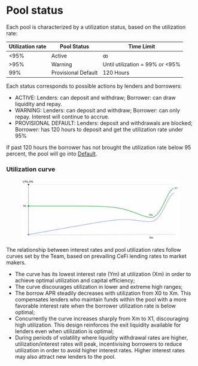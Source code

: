 # Pool status

Each pool is characterized by a utilization status, based on the utilization rate:

| Utilization rate | Pool Status         | Time Limit                      |
| ---------------- | ------------------- | ------------------------------- |
| <95%             | Active              | ꝏ                               |
| >95%             | Warning             | Until utilization = 99% or <95% |
| 99%              | Provisional Default | 120 Hours                       |

Each status corresponds to possible actions by lenders and borrowers:

* ACTIVE: Lenders: can deposit and withdraw; Borrower: can draw liquidity and repay.
* WARNING: Lenders: can deposit and withdraw; Borrower: can only repay. Interest will continue to accrue.
* PROVISIONAL DEFAULT: Lenders: deposit and withdrawals are blocked; Borrower: has 120 hours to deposit and get the utilization rate under 95%

If past 120 hours the borrower has not brought the utilization rate below 95 percent, the pool will go into [Default](default.md).

### Utilization curve

<figure><img src="../../../.gitbook/assets/image (12).png" alt=""><figcaption></figcaption></figure>

The relationship between interest rates and pool utilization rates follow curves set by the Team, based on prevailing CeFi lending rates to market makers.

* The curve has its lowest interest rate (Ym) at utilization (Xm) in order to achieve optimal utilization and capital efficiency;
* The curve discourages utilization in lower and extreme high ranges;
* The borrow APR steadily decreases with utilization from X0 to Xm. This compensates lenders who maintain funds within the pool with a more favorable interest rate when the borrower utilization rate is below optimal;
* Concurrently the curve increases sharply from Xm to X1, discouraging high utilization. This design reinforces the exit liquidity available for lenders even when utilization is optimal;
* During periods of volatility where liquidity withdrawal rates are higher, utilization/interest rates will peak, incentivising borrowers to reduce utilization in order to avoid higher interest rates. Higher interest rates may also attract new lenders to the pool.
